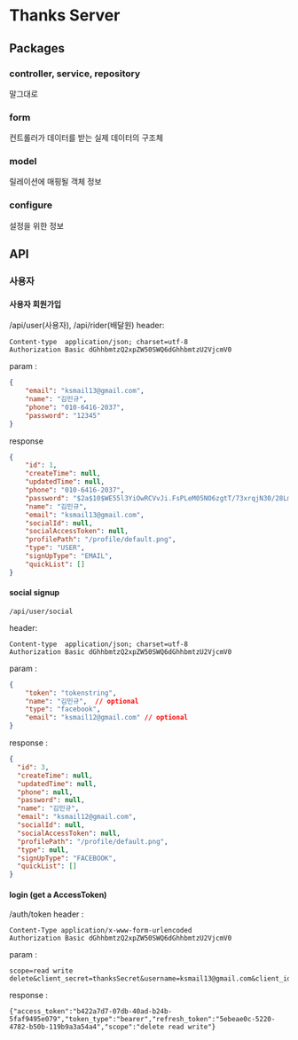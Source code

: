# Thanks Server

## Packages

### controller, service, repository
말그대로

### form
컨트롤러가 데이터를 받는 실제 데이터의 구조체

### model
릴레이션에 매핑될 객체 정보

### configure
설정을 위한 정보


## API
### 사용자
#### 사용자 회원가입
/api/user(사용자), /api/rider(배달원)
header:
```
Content-type  application/json; charset=utf-8
Authorization Basic dGhhbmtzQ2xpZW50SWQ6dGhhbmtzU2VjcmV0
```

param :
``` json
{
    "email": "ksmail13@gmail.com",
    "name": "김민규",
    "phone": "010-6416-2037",
    "password": "12345"
}
```

response
```json
{
    "id": 1,
    "createTime": null,
    "updatedTime": null,
    "phone": "010-6416-2037",
    "password": "$2a$10$WE55l3YiOwRCVvJi.FsPLeM05NO6zgtT/73xrqjN30/28LmMuLmTa",
    "name": "김민규",
    "email": "ksmail13@gmail.com",
    "socialId": null,
    "socialAccessToken": null,
    "profilePath": "/profile/default.png",
    "type": "USER",
    "signUpType": "EMAIL",
    "quickList": []
}
```

#### social signup
```
/api/user/social
```
header:
```
Content-type  application/json; charset=utf-8
Authorization Basic dGhhbmtzQ2xpZW50SWQ6dGhhbmtzU2VjcmV0
```

param :
```json
{
    "token": "tokenstring",
    "name": "김민규",  // optional
    "type": "facebook",
    "email": "ksmail12@gmail.com" // optional
}
```

response :

```json
{
  "id": 3,
  "createTime": null,
  "updatedTime": null,
  "phone": null,
  "password": null,
  "name": "김민규",
  "email": "ksmail12@gmail.com",
  "socialId": null,
  "socialAccessToken": null,
  "profilePath": "/profile/default.png",
  "type": null,
  "signUpType": "FACEBOOK",
  "quickList": []
}
```

#### login (get a AccessToken)
/auth/token
header :
```
Content-Type application/x-www-form-urlencoded
Authorization Basic dGhhbmtzQ2xpZW50SWQ6dGhhbmtzU2VjcmV0
```

param :
```
scope=read write delete&client_secret=thanksSecret&username=ksmail13@gmail.com&client_id=thanksClientId&password=12345
```

response :
```
{"access_token":"b422a7d7-07db-40ad-b24b-5faf9495e079","token_type":"bearer","refresh_token":"5ebeae0c-5220-4782-b50b-119b9a3a54a4","scope":"delete read write"}
```
